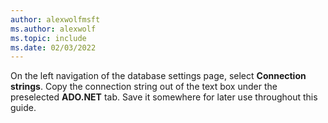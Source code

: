 ```yaml
---
author: alexwolfmsft
ms.author: alexwolf
ms.topic: include
ms.date: 02/03/2022
---
```


On the left navigation of the database settings page, select **Connection strings**. Copy the connection string out of the text box under the preselected **ADO.NET** tab. Save it somewhere for later use throughout this guide.
